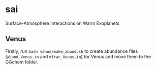 # sai
Surface-Atmosphere Interactions on Warm Exoplanets

## Venus
Firstly, run ```bash venus/make_abund.sh``` to create abundance files (```abund_Venus.in``` and ```mfrac_Venus.in```) for Venus and move them to the GGchem folder.
